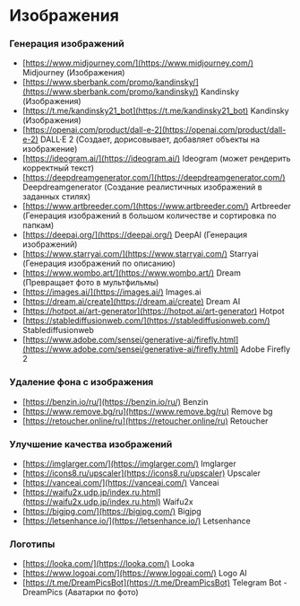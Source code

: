 # Изображения

### Генерация изображений

- [https://www.midjourney.com/](https://www.midjourney.com/) Midjourney (Изображения)
- [https://www.sberbank.com/promo/kandinsky/](https://www.sberbank.com/promo/kandinsky/) Kandinsky (Изображения)
- [https://t.me/kandinsky21_bot](https://t.me/kandinsky21_bot) Kandinsky (Изображения)
- [https://openai.com/product/dall-e-2](https://openai.com/product/dall-e-2) DALL·E 2 (Создает, дорисовывает, добавляет объекты на изображение)
- [https://ideogram.ai/](https://ideogram.ai/) Ideogram (может рендерить корректный текст)
- [https://deepdreamgenerator.com/](https://deepdreamgenerator.com/) Deepdreamgenerator (Создание реалистичных изображений в заданных стилях)
- [https://www.artbreeder.com/](https://www.artbreeder.com/) Artbreeder (Генерация изображений в большом количестве и сортировка по папкам)
- [https://deepai.org/](https://deepai.org/) DeepAI (Генерация изображений)
- [https://www.starryai.com/](https://www.starryai.com/) Starryai (Генерация изображений по описанию)
- [https://www.wombo.art/](https://www.wombo.art/) Dream (Превращает фото в мультфильмы)
- [https://images.ai/](https://images.ai/) Images.ai
- [https://dream.ai/create](https://dream.ai/create) Dream AI
- [https://hotpot.ai/art-generator](https://hotpot.ai/art-generator) Hotpot
- [https://stablediffusionweb.com/](https://stablediffusionweb.com/) Stablediffusionweb
- [https://www.adobe.com/sensei/generative-ai/firefly.html](https://www.adobe.com/sensei/generative-ai/firefly.html) Adobe Firefly 2

### Удаление фона с изображения

- [https://benzin.io/ru/](https://benzin.io/ru/) Benzin
- [https://www.remove.bg/ru](https://www.remove.bg/ru) Remove bg
- [https://retoucher.online/ru](https://retoucher.online/ru) Retoucher

### Улучшение качества изображений

- [https://imglarger.com/](https://imglarger.com/) Imglarger
- [https://icons8.ru/upscaler](https://icons8.ru/upscaler) Upscaler
- [https://vanceai.com/](https://vanceai.com/) Vanceai
- [https://waifu2x.udp.jp/index.ru.html](https://waifu2x.udp.jp/index.ru.html) Waifu2x
- [https://bigjpg.com/](https://bigjpg.com/) Bigjpg
- [https://letsenhance.io/](https://letsenhance.io/) Letsenhance

### Логотипы

- [https://looka.com/](https://looka.com/) Looka
- [https://www.logoai.com/](https://www.logoai.com/) Logo AI
- [https://t.me/DreamPicsBot](https://t.me/DreamPicsBot) Telegram Bot - DreamPics (Аватарки по фото)
